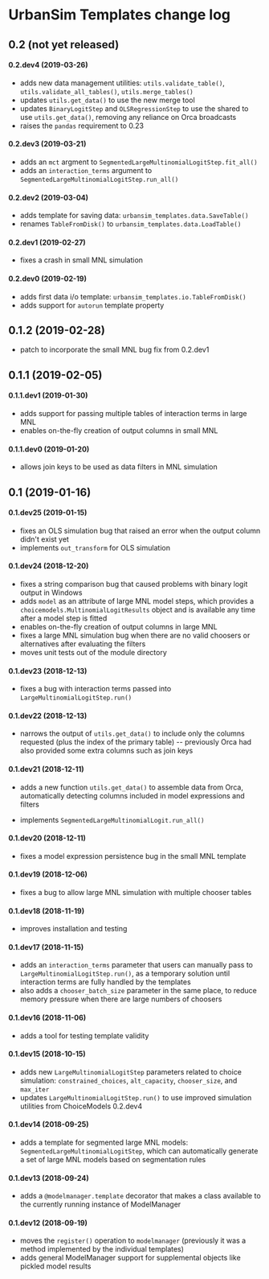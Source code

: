 # UrbanSim Templates change log

## 0.2 (not yet released)

#### 0.2.dev4 (2019-03-26)

- adds new data management utilities: `utils.validate_table()`, `utils.validate_all_tables()`, `utils.merge_tables()`
- updates `utils.get_data()` to use the new merge tool
- updates `BinaryLogitStep` and `OLSRegressionStep` to use the shared to use `utils.get_data()`, removing any reliance on Orca broadcasts
- raises the `pandas` requirement to 0.23

#### 0.2.dev3 (2019-03-21)

- adds an `mct` argment to `SegmentedLargeMultinomialLogitStep.fit_all()`
- adds an `interaction_terms` argument to `SegmentedLargeMultinomialLogitStep.run_all()`

#### 0.2.dev2 (2019-03-04)

- adds template for saving data: `urbansim_templates.data.SaveTable()`
- renames `TableFromDisk()` to `urbansim_templates.data.LoadTable()`

#### 0.2.dev1 (2019-02-27)

- fixes a crash in small MNL simulation

#### 0.2.dev0 (2019-02-19)

- adds first data i/o template: `urbansim_templates.io.TableFromDisk()`
- adds support for `autorun` template property


## 0.1.2 (2019-02-28)

- patch to incorporate the small MNL bug fix from 0.2.dev1


## 0.1.1 (2019-02-05)

#### 0.1.1.dev1 (2019-01-30)

- adds support for passing multiple tables of interaction terms in large MNL
- enables on-the-fly creation of output columns in small MNL

#### 0.1.1.dev0 (2019-01-20)

- allows join keys to be used as data filters in MNL simulation


## 0.1 (2019-01-16)

#### 0.1.dev25 (2019-01-15)

- fixes an OLS simulation bug that raised an error when the output column didn't exist yet
- implements `out_transform` for OLS simulation

#### 0.1.dev24 (2018-12-20)

- fixes a string comparison bug that caused problems with binary logit output in Windows
- adds `model` as an attribute of large MNL model steps, which provides a `choicemodels.MultinomialLogitResults` object and is available any time after a model step is fitted
- enables on-the-fly creation of output columns in large MNL
- fixes a large MNL simulation bug when there are no valid choosers or alternatives after evaluating the filters
- moves unit tests out of the module directory

#### 0.1.dev23 (2018-12-13)

- fixes a bug with interaction terms passed into `LargeMultinomialLogitStep.run()`

#### 0.1.dev22 (2018-12-13)

- narrows the output of `utils.get_data()` to include only the columns requested (plus the index of the primary table) -- previously Orca had also provided some extra columns such as join keys

#### 0.1.dev21 (2018-12-11)

- adds a new function `utils.get_data()` to assemble data from Orca, automatically detecting columns included in model expressions and filters

- implements `SegmentedLargeMultinomialLogit.run_all()`

#### 0.1.dev20 (2018-12-11)

- fixes a model expression persistence bug in the small MNL template

#### 0.1.dev19 (2018-12-06)

- fixes a bug to allow large MNL simulation with multiple chooser tables

#### 0.1.dev18 (2018-11-19)

- improves installation and testing

#### 0.1.dev17 (2018-11-15)

- adds an `interaction_terms` parameter that users can manually pass to `LargeMultinomialLogitStep.run()`, as a temporary solution until interaction terms are fully handled by the templates
- also adds a `chooser_batch_size` parameter in the same place, to reduce memory pressure when there are large numbers of choosers

#### 0.1.dev16 (2018-11-06)

- adds a tool for testing template validity

#### 0.1.dev15 (2018-10-15)

- adds new `LargeMultinomialLogitStep` parameters related to choice simulation: `constrained_choices`, `alt_capacity`, `chooser_size`, and `max_iter`
- updates `LargeMultinomialLogitStep.run()` to use improved simulation utilities from ChoiceModels 0.2.dev4

#### 0.1.dev14 (2018-09-25)

- adds a template for segmented large MNL models: `SegmentedLargeMultinomialLogitStep`, which can automatically generate a set of large MNL models based on segmentation rules

#### 0.1.dev13 (2018-09-24)

- adds a `@modelmanager.template` decorator that makes a class available to the currently running instance of ModelManager

#### 0.1.dev12 (2018-09-19)

- moves the `register()` operation to `modelmanager` (previously it was a method implemented by the individual templates)
- adds general ModelManager support for supplemental objects like pickled model results
